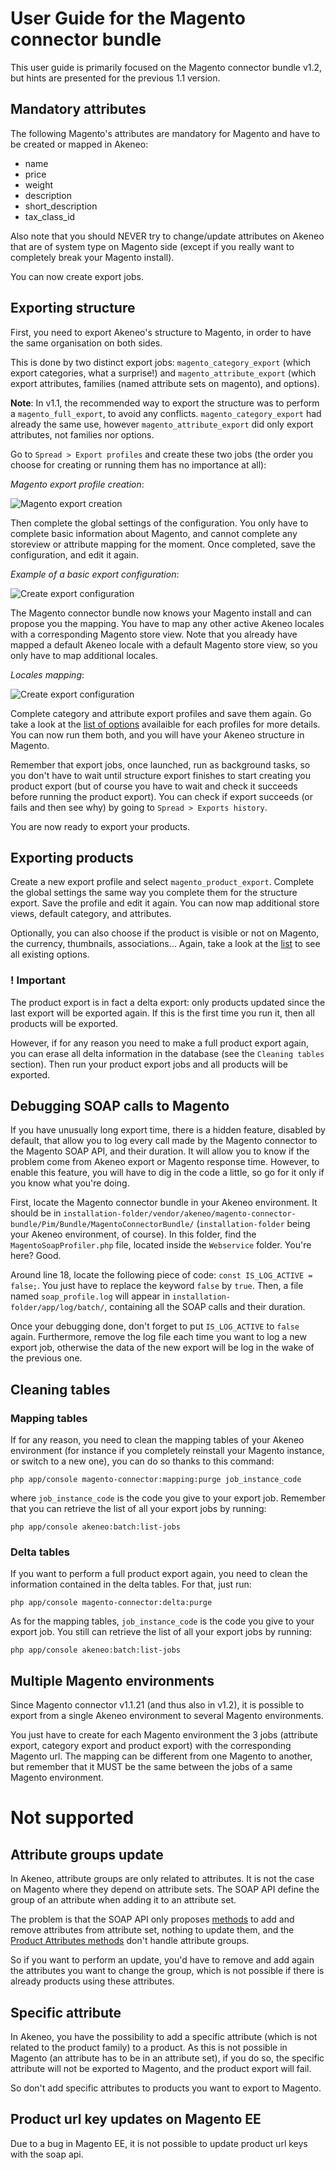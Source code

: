# User Guide for the Magento connector bundle

This user guide is primarily focused on the Magento connector bundle v1.2, but hints are presented for the previous 1.1 version.

## Mandatory attributes

The following Magento's attributes are mandatory for Magento and have to be created or mapped in Akeneo:

- name
- price
- weight
- description
- short_description
- tax_class_id

Also note that you should NEVER try to change/update attributes on Akeneo that are of system type on Magento side (except if you really want to completely break your Magento install).

You can now create export jobs.

## Exporting structure

First, you need to export Akeneo's structure to Magento, in order to have the same organisation on both sides.

This is done by two distinct export jobs: `magento_category_export` (which export categories, what a surprise!) and `magento_attribute_export` (which export attributes, families (named attribute sets on magento), and options).

**Note**: In v1.1, the recommended way to export the structure was to perform a `magento_full_export`, to avoid any conflicts. `magento_category_export` had already the same use, however `magento_attribute_export` did only export attributes, not families nor options. 

Go to `Spread > Export profiles` and create these two jobs (the order you choose for creating or running them has no importance at all):

*Magento export profile creation*:

![Magento export creation](./images/userguide/create-export.png)

Then complete the global settings of the configuration. You only have to complete basic information about Magento, and cannot complete any storeview or attribute mapping for the moment. Once completed, save the configuration, and edit it again.

*Example of a basic export configuration*:

![Create export configuration](./images/userguide/create-config.png)

The Magento connector bundle now knows your Magento install and can propose you the mapping. You have to map any other active Akeneo locales with a corresponding Magento store view. Note that you already have mapped a default Akeneo locale with a default Magento store view, so you only have to map additional locales.

*Locales mapping*:

![Create export configuration](./images/userguide/locales-mapping.png)

Complete category and attribute export profiles and save them again. Go take a look at the [list of options](./fields_list.md) availaible for each profiles for more details. You can now run them both, and you will have your Akeneo structure in Magento.

Remember that export jobs, once launched, run as background tasks, so you don't have to wait until structure export finishes to start creating you product export (but of course you have to wait and check it succeeds before running the product export). You can check if export succeeds (or fails and then see why) by going to `Spread > Exports history`.

You are now ready to export your products.

## Exporting products

Create a new export profile and select `magento_product_export`. Complete the global settings the same way you complete them for the structure export. Save the profile and edit it again. You can now map additional store views, default category, and attributes.

Optionally, you can also choose if the product is visible or not on Magento, the currency, thumbnails, associations… Again, take a look at the [list](./fields_list.md) to see all existing options.

### ! Important

The product export is in fact a delta export: only products updated since the last export will be exported again. If this is the first time you run it, then all products will be exported.

However, if for any reason you need to make a full product export again, you can erase all delta information in the database (see the `Cleaning tables` section). Then run your product export jobs and all products will be exported.

## Debugging SOAP calls to Magento

If you have unusually long export time, there is a hidden feature, disabled by default, that allow you to log every call made by the Magento connector to the Magento SOAP API, and their duration. It will allow you to know if the problem come from Akeneo export or Magento response time. However, to enable this feature, you will have to dig in the code a little, so go for it only if you know what you're doing.

First, locate the Magento connector bundle in your Akeneo environment. It should be in `installation-folder/vendor/akeneo/magento-connector-bundle/Pim/Bundle/MagentoConnectorBundle/` (`installation-folder` being your Akeneo environment, of course). In this folder, find the `MagentoSoapProfiler.php` file, located inside the `Webservice` folder. You're here? Good.

Around line 18, locate the following piece of code: `const IS_LOG_ACTIVE = false;`. You just have to replace the keyword `false` by `true`. Then, a file named `soap_profile.log` will appear in `installation-folder/app/log/batch/`, containing all the SOAP calls and their duration.

Once your debugging done, don't forget to put `IS_LOG_ACTIVE` to `false` again. Furthermore, remove the log file each time you want to log a new export job, otherwise the data of the new export will be log in the wake of the previous one.

## Cleaning tables

### Mapping tables

If for any reason, you need to clean the mapping tables of your Akeneo environment (for instance if you completely reinstall your Magento instance, or switch to a new one), you can do so thanks to this command:

    php app/console magento-connector:mapping:purge job_instance_code

where `job_instance_code` is the code you give to your export job. Remember that you can retrieve the list of all your export jobs by running:

    php app/console akeneo:batch:list-jobs

### Delta tables

If you want to perform a full product export again, you need to clean the information contained in the delta tables. For that, just run:

    php app/console magento-connector:delta:purge

As for the mapping tables, `job_instance_code` is the code you give to your export job. You still can retrieve the list of all your export jobs by running:

    php app/console akeneo:batch:list-jobs

## Multiple Magento environments

Since Magento connector v1.1.21 (and thus also in v1.2), it is possible to export from a single Akeneo environment to several Magento environments.

You just have to create for each Magento environment the 3 jobs (attribute export, category export and product export) with the corresponding Magento url. The mapping can be different from one Magento to another, but remember that it MUST be the same between the jobs of a same Magento environment.

# Not supported

## Attribute groups update

In Akeneo, attribute groups are only related to attributes. It is not the case on Magento where they depend on attribute sets. The SOAP API define the group of an attribute when adding it to an attribute set.

The problem is that the SOAP API only proposes [methods](http://www.magentocommerce.com/api/soap/catalog/catalogProductAttributeSet/productAttributeSet.html) to add and remove attributes from attribute set, nothing to update them, and the [Product Attributes methods](http://www.magentocommerce.com/api/soap/catalog/catalogProductAttribute/catalogProductAttribute.html) don't handle attribute groups.

So if you want to perform an update, you'd have to remove and add again the attributes you want to change the group, which is not possible if there is already products using these attributes.

## Specific attribute

In Akeneo, you have the possibility to add a specific attribute (which is not related to the product family) to a product. As this is not possible in Magento (an attribute has to be in an attribute set), if you do so, the specific attribute will not be exported to Magento, and the product export will fail.

So don't add specific attributes to products you want to export to Magento.

## Product url key updates on Magento EE

Due to a bug in Magento EE, it is not possible to update product url keys with the soap api.
